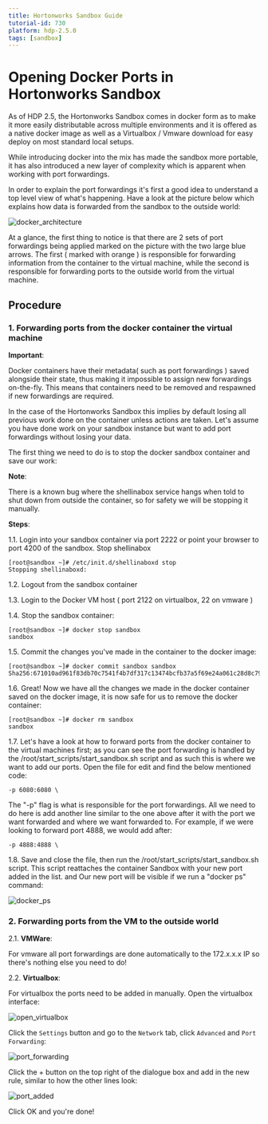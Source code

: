 ```yaml
---
title: Hortonworks Sandbox Guide
tutorial-id: 730
platform: hdp-2.5.0
tags: [sandbox]
---
```


# Opening Docker Ports in Hortonworks Sandbox

As of HDP 2.5, the Hortonworks Sandbox comes in docker form as to make it more easily distributable across multiple environments and it is offered as a native docker image as well as a Virtualbox / Vmware download for easy deploy on most standard local setups.

While introducing docker into the mix has made the sandbox more portable, it has also introduced a new layer of complexity which is apparent when working with port forwardings.

In order to explain the port forwardings it's first a good idea to understand a top level view of what's happening. Have a look at the picture below which explains how data is forwarded from the sandbox to the outside world:

![docker_architecture]({{page.path}}/assets-guide/docker_architecture.png)

At a glance, the first thing to notice is that there are 2 sets of port forwardings being applied marked on the picture with the two large blue arrows.
The first ( marked with orange ) is responsible for forwarding information from the container to the virtual machine, while the second is responsible for forwarding ports to the outside world from the virtual machine.

## Procedure

### 1. Forwarding ports from the docker container the virtual machine

**Important**:

Docker containers have their metadata( such as port forwardings ) saved alongside their state, thus making it impossible to assign new forwardings on-the-fly. This means that containers need to be removed and respawned if new forwardings are required.

In the case of the Hortonworks Sandbox this implies by default losing all previous work done on the container unless actions are taken. Let's assume you have done work on your sandbox instance but want to add port forwardings without losing your data.

The first thing we need to do is to stop the docker sandbox container and save our work:

**Note**:

There is a known bug where the shellinabox service hangs when told to shut down from outside the container, so for safety we will be stopping it manually.

**Steps**:

1.1\. Login into your sandbox container via port 2222 or point your browser to port 4200 of the sandbox.
Stop shellinabox

~~~
[root@sandbox ~]# /etc/init.d/shellinaboxd stop
Stopping shellinaboxd:
~~~

1.2\. Logout from the sandbox container

1.3\. Login to the Docker VM host ( port 2122 on virtualbox, 22 on vmware )

1.4\. Stop the sandbox container:

~~~
[root@sandbox ~]# docker stop sandbox
sandbox
~~~

1.5\. Commit the changes you've made in the container to the docker image:

~~~
[root@sandbox ~]# docker commit sandbox sandbox
Sha256:671010ad961f83db70c7541f4b7df317c13474bcfb37a5f69e24a061c28d8c79
~~~

1.6\. Great! Now we have all the changes we made in the docker container saved on the docker image, it is now safe for us to remove the docker container:

~~~
[root@sandbox ~]# docker rm sandbox
sandbox
~~~

1.7\. Let's have a look at how to forward ports from the docker container to the virtual machines first; as you can see the port forwarding is handled by the /root/start_scripts/start_sandbox.sh script and as such this is where we want to add our ports. Open the file for edit and find the below mentioned code:

~~~
-p 6080:6080 \
~~~

The "-p" flag is what is responsible for the port forwardings. All we need to do here is add another line similar to the one above after it with the port we want forwarded and where we want forwarded to. For example, if we were looking to forward port 4888, we would add after:

~~~
-p 4888:4888 \
~~~

1.8\. Save and close the file, then run the /root/start_scripts/start_sandbox.sh script. This script reattaches the container Sandbox with your new port added in the list. and Our new port will be visible if we run a "docker ps" command:

![docker_ps]({{page.path}}/assets-guide/docker_ps.png)

### 2. Forwarding ports from the VM to the outside world

2.1\. **VMWare**:

For vmware all port forwardings are done automatically to the 172.x.x.x IP so there's nothing else you need to do!

2.2\. **Virtualbox**:

For virtualbox the ports need to be added in manually. Open the virtualbox interface:

![open_virtualbox]({{page.path}}/assets-guide/open_virtualbox.png)

Click the `Settings` button and go to the `Network` tab, click `Advanced` and `Port Forwarding`:

![port_forwarding]({{page.path}}/assets-guide/port_forwarding.png)

Click the + button on the top right of the dialogue box and add in the new rule, similar to how the other lines look:

![port_added]({{page.path}}/assets-guide/port_added.png)

Click OK and you're done!
